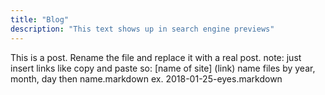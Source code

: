```yaml
---
title: "Blog"
description: "This text shows up in search engine previews"
---
```


This is a post. Rename the file and replace it with a real post.
note: just insert links like copy and paste so: [name of site] (link)
name files by year, month, day then name.markdown ex. 2018-01-25-eyes.markdown
